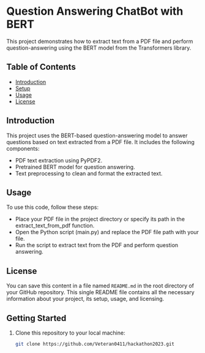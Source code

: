 # Question Answering ChatBot with BERT

This project demonstrates how to extract text from a PDF file and perform question-answering using the BERT model from the Transformers library.

## Table of Contents

- [Introduction](#introduction)
- [Setup](#setup)
- [Usage](#usage)
- [License](#license)

## Introduction

This project uses the BERT-based question-answering model to answer questions based on text extracted from a PDF file. It includes the following components:

- PDF text extraction using PyPDF2.
- Pretrained BERT model for question answering.
- Text preprocessing to clean and format the extracted text.

## Usage
To use this code, follow these steps:

- Place your PDF file in the project directory or specify its path in the extract_text_from_pdf function.
- Open the Python script (main.py) and replace the PDF file path with your file.
- Run the script to extract text from the PDF and perform question answering.

## License

You can save this content in a file named `README.md` in the root directory of your GitHub repository. This single README file contains all the necessary information about your project, its setup, usage, and licensing.

## Getting Started

1. Clone this repository to your local machine:

   ```bash
   git clone https://github.com/Veteran0411/hackathon2023.git

